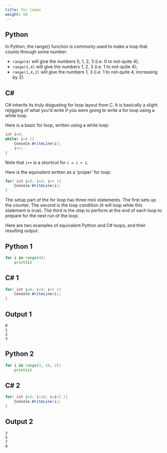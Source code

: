 ```yaml
---
title: for loops
weight: 50
---
```


## Python
In Python, the range() function is commonly used to make a loop that counts through some number:
- `range(4)` will give the numbers 0, 1, 2, 3 (i.e. 0 to not-quite 4);
- `range(1,4)` will give the numbers 1, 2, 3 (i.e. 1 to not-quite 4);
- `range(1,4,2)` will give the numbers 1, 3 (i.e. 1 to not-quite 4, increasing by 2).

## C#
C# inherits its truly disgusting for loop layout from C. It is basically a slight rejigging of what you'd write if you were going to write a for loop using a while loop.

Here is a basic for loop, written using a while loop:

```cs
int i=0;
while( i<4 ){
    Console.WriteLine(i);
    i++;
}
```
Note that `i++` is a shortcut for `i = i + 1`.

Here is the equivalent written as a 'proper' for loop:

```cs
for( int i=0; i<4; i++ ){
    Console.WriteLine(i);
}
```
The setup part of the for loop has three mini statements. The first sets up the counter. The second is the loop condition (it will loop while this statement is true). The third is the step to perform at the end of each loop to prepare for the next run of the loop.

Here are two examples of equivalent Python and C# loops, and their resulting output.

## Python 1
```python
for i in range(4):
    print(i)
```

## C# 1
```cs
for( int i=0; i<4; i++ ){
    Console.WriteLine(i);
}
```

## Output 1
```
0
1
2
3
```

## Python 2
```python
for i in range(3, 10, 2):
    print(i)
```

## C# 2
```cs
for( int i=3; i<10; i=i+2 ){
    Console.WriteLine(i);
}
```

## Output 2
```
3
5
7
9
```

